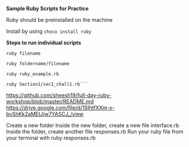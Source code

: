 **Sample Ruby Scripts for Practice**

Ruby should be preinstalled on the machine

Install by using ```choco install ruby```

**Steps to run individual scripts**

```ruby filename```

```ruby foldername/filename```


```ruby ruby_example.rb```

```
ruby Section1/sec1_chall1.rb```
```

https://github.com/sheesh19/full-day-ruby-workshop/blob/master/README.md
https://drive.google.com/file/d/1SIhtfXXm-x-bvShKk2aMEtJjw7YASCJ_/view

Create a new folder
Inside the new folder, create a new file interface.rb
Inside the folder, create another file responses.rb
Run your ruby file from your terminal with ruby responses.rb
